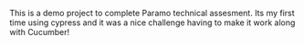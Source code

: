 This is a demo project to complete Paramo technical assesment.
Its my first time using cypress and it was a nice challenge having to make it work along with Cucumber!
